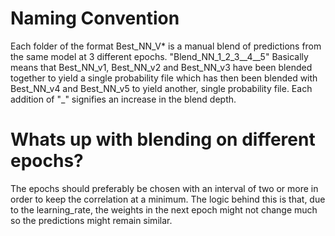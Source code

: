 # Naming Convention
Each folder of the format Best_NN_V* is a manual blend of predictions from the same model at 3 different epochs. "Blend_NN_1_2_3__4__5" Basically means that Best_NN_v1, Best_NN_v2 and Best_NN_v3 have been blended together to yield a single probability file which has then been blended with Best_NN_v4 and Best_NN_v5 to yield another, single probability file. Each addition of "\_" signifies an increase in the blend depth.

# Whats up with blending on different epochs?
The epochs should preferably be chosen with an interval of two or more in order to keep the correlation at a minimum. The logic behind this is that, due to the learning_rate, the weights in the next epoch might not change much so the predictions might remain similar.
